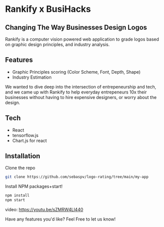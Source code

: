# Rankify x BusiHacks
## Changing The Way Businesses Design Logos



Rankify is a computer vision powered web application to grade logos based on graphic design principles, and industry analysis.

## Features

- Graphic Principles scoring (Color Scheme, Font, Depth, Shape)
- Industry Estimation


We wanted to dive deep into the intersection of entrepeneurship and tech, and we came up with Rankify to help everyday entrepeneurs 10x their businesses without having to hire expensive designers, or worry about the design. 




## Tech
- React
- tensorflow.js
- Chart.js for react



## Installation

Clone the repo

```sh
git clone https://github.com/sebaspv/logo-rating/tree/main/my-app
```

Install NPM packages+start!

```sh
npm install
npm start
```

video: https://youtu.be/sZMRW4Ll440

Have any features you'd like? Feel Free to let us know!


